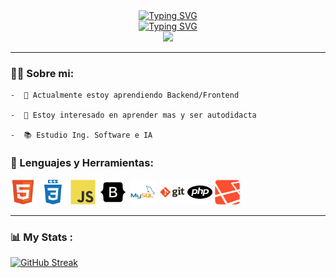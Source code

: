 <div id="header" align="center">
    <div>
        <a href="https://git.io/typing-svg"><img src="https://readme-typing-svg.demolab.com?font=Fira+Code&weight=900&size=22&duration=01&pause=1000&color=00D9F7&background=CB218F00&center=true&vCenter=true&multiline=true&repeat=false&width=435&lines=Adriel+Louis" alt="Typing SVG" /></a>
    </div>
    <div>
        <a href="https://git.io/typing-svg"><img src="https://readme-typing-svg.demolab.com?font=Fira+Code&weight=800&size=30&duration=4998&pause=1000&color=2925F7&background=CB218F00&center=true&vCenter=true&width=435&lines=Hola+%F0%9F%91%8B;Soy+programador+Full-Stack" alt="Typing SVG" /></a>    </div>
    <img src="https://media.giphy.com/media/zOvBKUUEERdNm/giphy.gif" width="200" >
</div>

---

### 👨‍💻 Sobre mi:

    -  📝 Actualmente estoy aprendiendo Backend/Frontend

    -  📖 Estoy interesado en aprender mas y ser autodidacta

    -  📚 Estudio Ing. Software e IA

<div>
    <div align="left">
        <h3>🔨 Lenguajes y Herramientas:</h3>
        <div>
            <img src="https://github.com/devicons/devicon/blob/master/icons/html5/html5-original.svg" title="HTML5" alt="HTML" width="40" height="40"/>&nbsp;
            <img src="https://github.com/devicons/devicon/blob/master/icons/css3/css3-plain-wordmark.svg"  title="CSS3" alt="CSS" width="40" height="40"/>&nbsp;
            <img src="https://github.com/devicons/devicon/blob/master/icons/javascript/javascript-original.svg" title="JavaScript" alt="JavaScript" width="40" height="40"/>&nbsp;
            <img src="https://github.com/devicons/devicon/blob/master/icons/bootstrap/bootstrap-plain.svg" title="Bootstrap" alt="Bootstrap" width="40" height="40"/>&nbsp;
            <img src="https://github.com/devicons/devicon/blob/master/icons/mysql/mysql-original-wordmark.svg" title="MySQL"  alt="MySQL" width="40" height="40"/>&nbsp;
            <img src="https://github.com/devicons/devicon/blob/master/icons/git/git-original-wordmark.svg" title="Git" **alt="Git" width="40" height="40"/>
            <img src="https://github.com/devicons/devicon/blob/master/icons/php/php-plain.svg" title="Git" **alt="Git" width="40" height="40"/>
            <img src="https://github.com/devicons/devicon/blob/master/icons/laravel/laravel-plain.svg" title="Git" **alt="Git" width="40" height="40"/>
          </div>
    </div>
</div>

---

### 📊 My Stats :

[![GitHub Streak](http://github-readme-streak-stats.herokuapp.com?user=Adriel&theme=dark&hide_border=true&border_radius=5.3&locale=es)](https://git.io/streak-stats)

